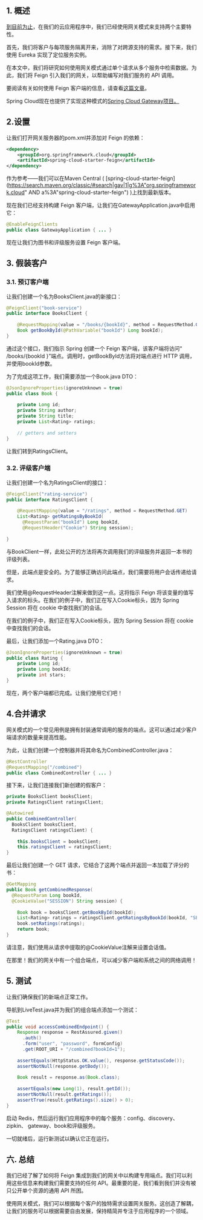 ## 1. 概述

[到目前为止](https://www.baeldung.com/spring-cloud-series)，在我们的云应用程序中，我们已经使用网关模式来支持两个主要特性。

首先，我们将客户与每项服务隔离开来，消除了对跨源支持的需求。接下来，我们使用 Eureka 实现了定位服务实例。

在本文中，我们将研究如何使用网关模式通过单个请求从多个服务中检索数据。为此，我们将 Feign 引入我们的网关，以帮助编写对我们服务的 API 调用。

要阅读有关如何使用 Feign 客户端的信息，请查看[这篇文章](https://www.baeldung.com/spring-cloud-netflix-eureka)。

Spring Cloud现在也提供了实现这种模式的[Spring Cloud Gateway项目。](https://www.baeldung.com/spring-cloud-gateway)

## 2.设置

让我们打开网关服务器的pom.xml并添加对 Feign 的依赖：

```xml
<dependency>
    <groupId>org.springframework.cloud</groupId>
    <artifactId>spring-cloud-starter-feign</artifactId>
</dependency>
```

作为参考——我们可以在Maven Central ( [spring-cloud-starter-feign](https://search.maven.org/classic/#search|gav|1|g%3A"org.springframework.cloud" AND a%3A"spring-cloud-starter-feign") )上找到最新版本。

现在我们已经支持构建 Feign 客户端，让我们在GatewayApplication.java中启用它：

```java
@EnableFeignClients
public class GatewayApplication { ... }
```

现在让我们为图书和评级服务设置 Feign 客户端。

## 3. 假装客户

### 3.1. 预订客户端

让我们创建一个名为BooksClient.java的新接口：

```java
@FeignClient("book-service")
public interface BooksClient {
 
    @RequestMapping(value = "/books/{bookId}", method = RequestMethod.GET)
    Book getBookById(@PathVariable("bookId") Long bookId);
}
```

通过这个接口，我们指示 Spring 创建一个 Feign 客户端，该客户端将访问“ /books/{bookId }”端点。调用时，getBookById方法将对端点进行 HTTP 调用，并使用bookId参数。

为了完成这项工作，我们需要添加一个Book.java DTO：

```java
@JsonIgnoreProperties(ignoreUnknown = true)
public class Book {
 
    private Long id;
    private String author;
    private String title;
    private List<Rating> ratings;
    
    // getters and setters
}
```

让我们转到RatingsClient。

### 3.2. 评级客户端

让我们创建一个名为RatingsClient的接口：

```java
@FeignClient("rating-service")
public interface RatingsClient {
 
    @RequestMapping(value = "/ratings", method = RequestMethod.GET)
    List<Rating> getRatingsByBookId(
      @RequestParam("bookId") Long bookId, 
      @RequestHeader("Cookie") String session);
    
}
```

与BookClient一样，此处公开的方法将再次调用我们的评级服务并返回一本书的评级列表。

但是，此端点是安全的。为了能够正确访问此端点，我们需要将用户会话传递给请求。

我们使用@RequestHeader注解来做到这一点。这将指示 Feign 将该变量的值写入请求的标头。在我们的例子中，我们正在写入Cookie标头，因为 Spring Session 将在 cookie 中查找我们的会话。

在我们的例子中，我们正在写入Cookie标头，因为 Spring Session 将在 cookie 中查找我们的会话。

最后，让我们添加一个Rating.java DTO：

```java
@JsonIgnoreProperties(ignoreUnknown = true)
public class Rating {
    private Long id;
    private Long bookId;
    private int stars;
}
```

现在，两个客户端都已完成。让我们使用它们吧！

## 4.合并请求

网关模式的一个常见用例是拥有封装通常调用的服务的端点。这可以通过减少客户端请求的数量来提高性能。

为此，让我们创建一个控制器并将其命名为CombinedController.java：

```java
@RestController
@RequestMapping("/combined")
public class CombinedController { ... }
```

接下来，让我们连接我们新创建的假客户：

```java
private BooksClient booksClient;
private RatingsClient ratingsClient;

@Autowired
public CombinedController(
  BooksClient booksClient, 
  RatingsClient ratingsClient) {
 
    this.booksClient = booksClient;
    this.ratingsClient = ratingsClient;
}
```

最后让我们创建一个 GET 请求，它结合了这两个端点并返回一本加载了评分的书：

```java
@GetMapping
public Book getCombinedResponse(
  @RequestParam Long bookId,
  @CookieValue("SESSION") String session) {
 
    Book book = booksClient.getBookById(bookId);
    List<Rating> ratings = ratingsClient.getRatingsByBookId(bookId, "SESSION="+session);
    book.setRatings(ratings);
    return book;
}
```

请注意，我们使用从请求中提取的@CookieValue注解来设置会话值。

在那里！我们的网关中有一个组合端点，可以减少客户端和系统之间的网络调用！

## 5. 测试

让我们确保我们的新端点正常工作。

导航到LiveTest.java并为我们的组合端点添加一个测试：

```java
@Test
public void accessCombinedEndpoint() {
    Response response = RestAssured.given()
      .auth()
      .form("user", "password", formConfig)
      .get(ROOT_URI + "/combined?bookId=1");
 
    assertEquals(HttpStatus.OK.value(), response.getStatusCode());
    assertNotNull(response.getBody());
 
    Book result = response.as(Book.class);
 
    assertEquals(new Long(1), result.getId());
    assertNotNull(result.getRatings());
    assertTrue(result.getRatings().size() > 0);
}
```

启动 Redis，然后运行我们应用程序中的每个服务：config、discovery、zipkin、 gateway、book和评级服务。

一切就绪后，运行新测试以确认它正在运行。

## 六. 总结

我们已经了解了如何将 Feign 集成到我们的网关中以构建专用端点。我们可以利用这些信息来构建我们需要支持的任何 API。最重要的是，我们看到我们并没有被只公开单个资源的通用 API 所困。

使用网关模式，我们可以根据每个客户的独特需求设置网关服务。这创造了解耦，让我们的服务可以根据需要自由发展，保持精简并专注于应用程序的一个领域。